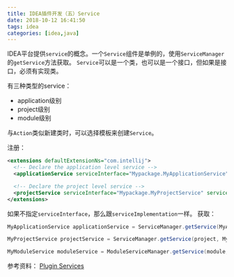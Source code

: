 ```yaml
---
title: IDEA插件开发（五）Service
date: 2018-10-12 16:41:50
tags: idea
categories: [idea,java]
---
```


IDEA平台提供`service`的概念。一个`Service`组件是单例的，使用`ServiceManager`的`getService`方法获取。
`Service`可以是一个类，也可以是一个接口，但如果是接口，必须有实现类。

<!-- more -->

有三种类型的service：
* application级别
* project级别
* module级别

与`Action`类似新建类时，可以选择模板来创建`Service`。

注册：
```xml
<extensions defaultExtensionNs="com.intellij">
  <!-- Declare the application level service -->
  <applicationService serviceInterface="Mypackage.MyApplicationService" serviceImplementation="Mypackage.MyApplicationServiceImpl" />

  <!-- Declare the project level service -->
  <projectService serviceInterface="Mypackage.MyProjectService" serviceImplementation="Mypackage.MyProjectServiceImpl" />
</extensions>
```
如果不指定`serviceInterface`，那么跟`serviceImplementation`一样。
获取：
```java
MyApplicationService applicationService = ServiceManager.getService(MyApplicationService.class);

MyProjectService projectService = ServiceManager.getService(project, MyProjectService.class);

MyModuleService moduleService = ModuleServiceManager.getService(module, MyModuleService.class);
```

参考资料：
[Plugin Services](https://www.jetbrains.org/intellij/sdk/docs/basics/plugin_structure/plugin_services.html)
